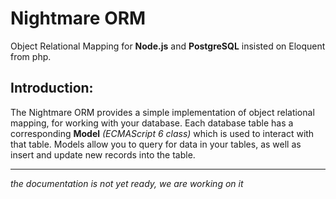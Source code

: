 # Nightmare ORM
Object Relational Mapping for **Node.js** and **PostgreSQL** insisted on Eloquent from php.


## Introduction:

The Nightmare ORM  provides a simple implementation of object relational mapping, for working with your database. Each database table has a corresponding **Model** *(ECMAScript 6 class)* which is used to interact with that table. Models allow you to query for data in your tables, as well as insert and update new records into the table.


-------
*the documentation is not yet ready, we are working on it*